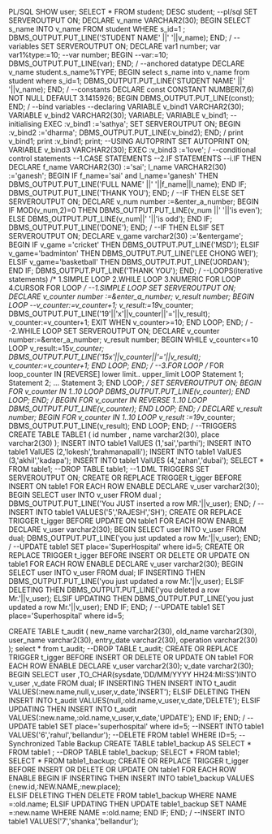 PL/SQL
SHOW user;
SELECT * FROM student;
DESC student;
--pl/sql
SET SERVEROUTPUT ON;
DECLARE
v_name VARCHAR2(30);
BEGIN
SELECT s_name  INTO v_name FROM student WHERE s_id=1  ;
DBMS_OUTPUT.PUT_LINE('STUDENT NAME' ||' '||v_name);
END;
/
--variables
SET SERVEROUTPUT ON;
DECLARE 
var1 number;
var var1%type:=10;
--var number;
BEGIN
--var:=10;
DBMS_OUTPUT.PUT_LINE(var);
END;
/
--anchored datatype
DECLARE
v_name student.s_name%TYPE;
BEGIN
select s_name into v_name from student where s_id=1;
DBMS_OUTPUT.PUT_LINE('STUDENT NAME' ||' '||v_name);
END;
/
--constants
DECLARE
const CONSTANT NUMBER(7,6) NOT NULL DEFAULT 3.1415926;
BEGIN
DBMS_OUTPUT.PUT_LINE(const);
END;
/
--bind variables
--declaring
VARIABLE v_bind1 VARCHAR2(30);
VARIABLE v_bind2 VARCHAR2(30);
VARIABLE;
VARIABLE v_bind1;
--initialising
EXEC :v_bind1 :='sathya';
SET SERVEROUTPUT ON;
BEGIN
:v_bind2 :='dharma';
DBMS_OUTPUT.PUT_LINE(:v_bind2);
END;
/
print v_bind1;
print :v_bind1;
print;
--USING AUTOPRINT
SET AUTOPRINT ON;
VARIABLE v_bind3 VARCHAR2(30);
EXEC :v_bind3 :='love';
/
--conditional control statements
--1.CASE STATEMENTS
--2.IF STATEMENTS
--i.IF THEN
DECLARE
f_name VARCHAR2(30) :='sai';
l_name VARCHAR2(30) :='ganesh';
BEGIN
IF f_name='sai' and l_name='ganesh'
THEN
DBMS_OUTPUT.PUT_LINE('FULL NAME' ||' '||f_name||l_name);
END IF;
DBMS_OUTPUT.PUT_LINE('THANK YOU');
END;
/
--IF THEN ELSE
SET SERVEROUTPUT ON;
DECLARE 
v_num number :=&enter_a_number;
BEGIN
IF MOD(v_num,2)=0 THEN
DBMS_OUTPUT.PUT_LINE(v_num ||' '||'is even');
ELSE
DBMS_OUTPUT.PUT_LINE(v_num||' '||'is odd');
END IF;
DBMS_OUTPUT.PUT_LINE('DONE');
END;
/
--IF THEN ELSIF
SET SERVEROUTPUT ON;
DECLARE 
v_game varchar2(30) :='&entergame';
BEGIN
IF v_game ='cricket' THEN 
DBMS_OUTPUT.PUT_LINE('MSD');
ELSIF v_game='badminton' THEN
DBMS_OUTPUT.PUT_LINE('LEE CHONG WEI');
ELSIF v_game='basketball' THEN
DBMS_OUTPUT.PUT_LINE('JORDAN');
END IF;
DBMS_OUTPUT.PUT_LINE('THANK YOU');
END;
/
--LOOPS(iterative statements)
/*
1.SIMPLE LOOP
2.WHILE LOOP
3.NUMERIC FOR LOOP
4.CURSOR FOR LOOP
*/
--1.SIMPLE LOOP
SET SERVEROUTPUT ON;
DECLARE
v_counter number :=&enter_a_number;
v_result number;
BEGIN
LOOP
--v_counter:=v_counter+1;
v_result:=19*v_counter;
DBMS_OUTPUT.PUT_LINE('19'||'x'||v_counter||'='||v_result);
v_counter:=v_counter+1;
EXIT WHEN v_counter>=10;
END LOOP;
END;
/
--2.WHILE LOOP
SET SERVEROUTPUT ON;
DECLARE
v_counter number:=&enter_a_number;
v_result number;
BEGIN
WHILE v_counter<=10 
LOOP
v_result:=15*v_counter;
DBMS_OUTPUT.PUT_LINE('15x'||v_counter||'='||v_result);
v_counter:=v_counter+1;
END LOOP;
END;
/
--3.FOR LOOP
/*
FOR loop_counter IN [REVERSE] lower limit.. upper_limit LOOP
  Statement 1;
  Statement 2;
  …
  Statement 3;
END LOOP;
*/
SET SERVEROUTPUT ON;
BEGIN
  FOR v_counter IN 1..10 LOOP
    DBMS_OUTPUT.PUT_LINE(v_counter);
  END LOOP;
END;
/
BEGIN
  FOR v_counter IN REVERSE 1..10 LOOP
    DBMS_OUTPUT.PUT_LINE(v_counter);
  END LOOP;
END;
/
DECLARE
v_result number;
BEGIN
FOR v_counter IN 1..10 LOOP
v_result :=19*v_counter;
DBMS_OUTPUT.PUT_LINE(v_result);
END LOOP;
END;
/
--TRIGGERS
CREATE TABLE TABLE1 (
id number ,
name varchar2(30),
place varchar2(30)
);
INSERT INTO table1 ValUES (1,'sai','parthi');
INSERT INTO table1 ValUES (2,'lokesh','brahmanapalli');
INSERT INTO table1 ValUES (3,'akhil','kadapa');
INSERT INTO table1 ValUES (4,'zahan','dubai');
SELECT * FROM table1;
--DROP TABLE table1;
--1.DML TRIGGERS
SET SERVEROUTPUT ON;
CREATE OR REPLACE TRIGGER t_igger
BEFORE INSERT ON table1
FOR EACH ROW
ENABLE
DECLARE
v_user varchar2(30);
BEGIN
SELECT user INTO v_user FROM dual ;
DBMS_OUTPUT.PUT_LINE('You JUST inserted a row MR.'||v_user);
END;
/
--INSERT INTO table1 VALUES('5','RAJESH','SH');
CREATE OR REPLACE TRIGGER t_igger
BEFORE UPDATE ON table1
FOR EACH ROW
ENABLE
DECLARE
v_user varchar2(30);
BEGIN
SELECT user INTO v_user FROM dual;
DBMS_OUTPUT.PUT_LINE('you just updated a row Mr.'||v_user);
END;
/
--UPDATE table1 SET place='SuperHospital' where id=5;
CREATE OR REPLACE  TRIGGER t_igger
BEFORE INSERT OR DELETE OR UPDATE ON table1
FOR EACH ROW
ENABLE
DECLARE
v_user varchar2(30);
BEGIN
SELECT user INTO v_user FROM dual;
IF INSERTING THEN
DBMS_OUTPUT.PUT_LINE('you just updated a row Mr.'||v_user);
ELSIF DELETING THEN 
DBMS_OUTPUT.PUT_LINE('you deleted a row Mr.'||v_user);
ELSIF UPDATING THEN
DBMS_OUTPUT.PUT_LINE('you just updated a row Mr.'||v_user);
END IF;
END;
/
--UPDATE table1 SET place='Superhospital' where id=5;

CREATE TABLE t_audit (
new_name varchar2(30),
old_name varchar2(30),
user_name varchar2(30),
entry_date varchar2(30),
operation varchar2(30)
);
select * from t_audit;
--DROP TABLE t_audit;
CREATE OR REPLACE TRIGGER t_igger
BEFORE INSERT OR DELETE OR UPDATE ON table1
FOR EACH ROW
ENABLE
DECLARE
v_user varchar2(30);
v_date varchar2(30);
BEGIN 
SELECT user ,TO_CHAR(sysdate,'DD/MM/YYYY HH24:MI:SS')INTO v_user ,v_date FROM dual;
IF INSERTING THEN
INSERT INTO t_audit VALUES(:new.name,null,v_user,v_date,'INSERT');
ELSIF DELETING THEN
INSERT INTO t_audit VALUES(null,:old.name,v_user,v_date,'DELETE');
ELSIF UPDATING THEN
INSERT INTO t_audit VALUES(:new.name,:old.name,v_user,v_date,'UPDATE');
END IF;
END;
/
--UPDATE table1 SET place='superhospital' where id=5;
--INSERT INTO table1 VALUES('6','rahul','bellandur');
--DELETE FROM table1 WHERE ID=5;
--Synchronized Table Backup
CREATE TABLE table1_backup AS SELECT * FROM table1 ;
--DROP TABLE table1_backup;
SELECT * FROM table1;
SELECT * FROM table1_backup;
CREATE OR REPLACE TRIGGER t_igger
BEFORE INSERT OR DELETE OR UPDATE ON table1
FOR EACH ROW
ENABLE
BEGIN
IF INSERTING THEN
    INSERT INTO table1_backup  VALUES (:new.id,:NEW.NAME,:new.place);  
  ELSIF DELETING THEN
    DELETE FROM table1_backup WHERE NAME =:old.name; 
  ELSIF UPDATING THEN
    UPDATE table1_backup 
    SET NAME =:new.name WHERE NAME =:old.name;
  END IF;
END;
/
--INSERT INTO table1 VALUES('7','shanka','bellandur');